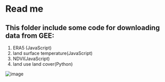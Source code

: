 # Read me
## This folder include some code for downloading data from GEE: 
1. ERA5 (JavaScript)
2. land surface temperature(JavaScript)
3. NDVI(JavaScript)
4. land use land cover(Python)




![image](https://github.com/DalinJiang/GEE/assets/117453464/f444d80c-96f9-4059-9853-27d443ee4c21)
